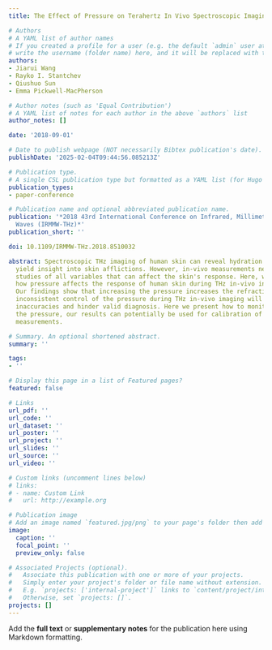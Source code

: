```yaml
---
title: The Effect of Pressure on Terahertz In Vivo Spectroscopic Imaging

# Authors
# A YAML list of author names
# If you created a profile for a user (e.g. the default `admin` user at `content/authors/admin/`), 
# write the username (folder name) here, and it will be replaced with their full name and linked to their profile.
authors:
- Jiarui Wang
- Rayko I. Stantchev
- Qiushuo Sun
- Emma Pickwell-MacPherson

# Author notes (such as 'Equal Contribution')
# A YAML list of notes for each author in the above `authors` list
author_notes: []

date: '2018-09-01'

# Date to publish webpage (NOT necessarily Bibtex publication's date).
publishDate: '2025-02-04T09:44:56.085213Z'

# Publication type.
# A single CSL publication type but formatted as a YAML list (for Hugo requirements).
publication_types:
- paper-conference

# Publication name and optional abbreviated publication name.
publication: '*2018 43rd International Conference on Infrared, Millimeter, and Terahertz
  Waves (IRMMW-THz)*'
publication_short: ''

doi: 10.1109/IRMMW-THz.2018.8510032

abstract: Spectroscopic THz imaging of human skin can reveal hydration levels and
  yield insight into skin afflictions. However, in-vivo measurements necessitate careful
  studies of all variables that can affect the skin's response. Here, we investigate
  how pressure affects the response of human skin during THz in-vivo investigations.
  Our findings show that increasing the pressure increases the refractive index. Therefore,
  inconsistent control of the pressure during THz in-vivo imaging will cause measurement
  inaccuracies and hinder valid diagnosis. Here we present how to monitor and control
  the pressure, our results can potentially be used for calibration of THz in vivo
  measurements.

# Summary. An optional shortened abstract.
summary: ''

tags:
- ''

# Display this page in a list of Featured pages?
featured: false

# Links
url_pdf: ''
url_code: ''
url_dataset: ''
url_poster: ''
url_project: ''
url_slides: ''
url_source: ''
url_video: ''

# Custom links (uncomment lines below)
# links:
# - name: Custom Link
#   url: http://example.org

# Publication image
# Add an image named `featured.jpg/png` to your page's folder then add a caption below.
image:
  caption: ''
  focal_point: ''
  preview_only: false

# Associated Projects (optional).
#   Associate this publication with one or more of your projects.
#   Simply enter your project's folder or file name without extension.
#   E.g. `projects: ['internal-project']` links to `content/project/internal-project/index.md`.
#   Otherwise, set `projects: []`.
projects: []
---
```


Add the **full text** or **supplementary notes** for the publication here using Markdown formatting.
